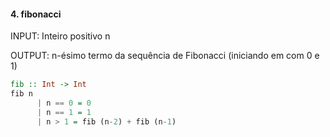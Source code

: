#### 4. fibonacci

INPUT: Inteiro positivo n

OUTPUT: n-ésimo termo da sequência de Fibonacci
(iniciando em com 0 e 1)

```hs
fib :: Int -> Int
fib n
      | n == 0 = 0
      | n == 1 = 1
      | n > 1 = fib (n-2) + fib (n-1)
```